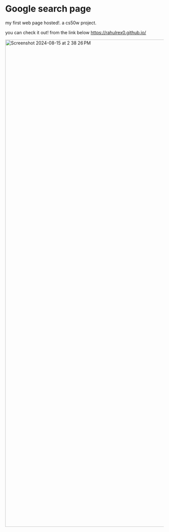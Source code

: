 # Google search page

my first web page hosted!. a cs50w project.

you can check it out! from the link below
https://rahulrex0.github.io/

<img width="1546" alt="Screenshot 2024-08-15 at 2 38 26 PM" src="https://github.com/user-attachments/assets/7a0fee7e-ecf6-4342-997c-53ba6e68fbe2">
